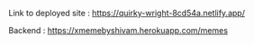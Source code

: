 Link to deployed site : https://quirky-wright-8cd54a.netlify.app/

Backend : https://xmemebyshivam.herokuapp.com/memes
